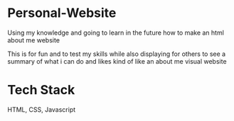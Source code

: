 # Personal-Website
Using my knowledge and going to learn in the future how to make an html about me website

This is for fun and to test my skills while also displaying for others to see a summary of what i can do and likes kind of like an about me visual website

# Tech Stack
HTML, CSS, Javascript
